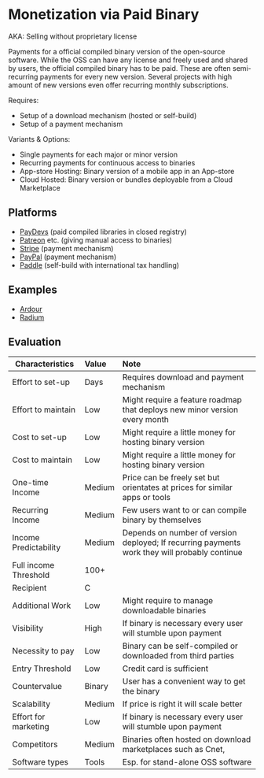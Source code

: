 # Monetization via Paid Binary
AKA: Selling without proprietary license

Payments for a official compiled binary version of the open-source software. While the OSS can have any license and freely used and shared by users, the official compiled binary has to be paid. These are often semi-recurring payments for every new version. Several projects with high amount of new versions even offer recurring monthly subscriptions.

Requires:
* Setup of a download mechanism (hosted or self-build)
* Setup of a payment mechanism

Variants & Options:
* Single payments for each major or minor version
* Recurring payments for continuous access to binaries
* App-store Hosting: Binary version of a mobile app in an App-store
* Cloud Hosted: Binary version or bundles deployable from a Cloud Marketplace

## Platforms
* [PayDevs](https://paydevs.com/) (paid compiled libraries in closed registry)
* [Patreon](https://www.patreon.com/) etc. (giving manual access to binaries)
* [Stripe](https://www.stripe.com/) (payment mechanism)
* [PayPal](https://www.paypal.com/) (payment mechanism)
* [Paddle](https://www.paddle.com/) (self-build with international tax handling)

## Examples
* [Ardour](https://community.ardour.org/download_form/)
* [Radium](http://users.notam02.no/~kjetism/radium/download.php)

## Evaluation

| Characteristics                   | Value  | Note |
| --------------------------------- |:------ |:---- |
| Effort to set-up                  | Days   | Requires download and payment mechanism
| Effort to maintain                | Low    | Might require a feature roadmap that deploys new minor version every month
| Cost to set-up                    | Low    | Might require a little money for hosting binary version 
| Cost to maintain                  | Low    | Might require a little money for hosting binary version 
| One-time Income                   | Medium | Price can be freely set but orientates at prices for similar apps or tools
| Recurring Income                  | Medium | Few users want to or can compile binary by themselves 
| Income Predictability             | Medium | Depends on number of version deployed; If recurring payments work they will probably continue  
| Full income Threshold             | 100+   | 
| Recipient                         | C      | 
| Additional Work                   | Low    | Might require to manage downloadable binaries
| Visibility                        | High   | If binary is necessary every user will stumble upon payment
| Necessity to pay                  | Low    | Binary can be self-compiled or downloaded from third parties
| Entry Threshold                   | Low    | Credit card is sufficient
| Countervalue                      | Binary | User has a convenient way to get the binary
| Scalability                       | Medium | If price is right it will scale better
| Effort for marketing              | Low    | If binary is necessary every user will stumble upon payment
| Competitors                       | Medium | Binaries often hosted on download marketplaces such as Cnet, 
| Software types                    | Tools  | Esp. for stand-alone OSS software
